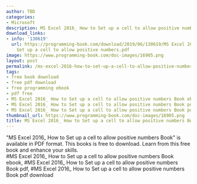 ```yaml
---
author: TBD
categories:
- Microsoft
description: MS Excel 2016_ How to Set up a cell to allow positive numbers Book
download_links:
- info: '130619'
  url: https://programming-book.com/download/2019/06/130619/MS Excel 2016_ How to
    Set up a cell to allow positive numbers.pdf
image: https://www.programming-book.com/doc-images/16905.png
layout: post
permalink: /ms-excel-2016-how-to-set-up-a-cell-to-allow-positive-numbers-book.html
tags:
- free book download
- free pdf download
- free programming ebook
- pdf free
- MS Excel 2016_ How to Set up a cell to allow positive numbers Book ebook
- MS Excel 2016_ How to Set up a cell to allow positive numbers Book pdf
- MS Excel 2016_ How to Set up a cell to allow positive numbers Book pdf download
thumbnail_url: https://www.programming-book.com/doc-images/16905.png
title: MS Excel 2016_ How to Set up a cell to allow positive numbers Book
---
```


 
<div class="item-desc text-justify">
  "MS Excel 2016_ How to Set up a cell to allow positive numbers Book" is available in PDF format. This books is free to download. Learn from this free book and enhance your skills.
  <br>
  #MS Excel 2016_ How to Set up a cell to allow positive numbers Book ebook, #MS Excel 2016_ How to Set up a cell to allow positive numbers Book pdf, #MS Excel 2016_ How to Set up a cell to allow positive numbers Book pdf download
</div>
